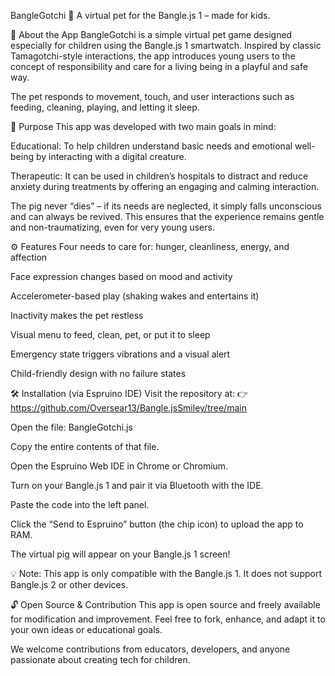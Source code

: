 BangleGotchi 🐷
A virtual pet for the Bangle.js 1 – made for kids.

🌟 About the App
BangleGotchi is a simple virtual pet game designed especially for children using the Bangle.js 1 smartwatch. Inspired by classic Tamagotchi-style interactions, the app introduces young users to the concept of responsibility and care for a living being in a playful and safe way.

The pet responds to movement, touch, and user interactions such as feeding, cleaning, playing, and letting it sleep.

🎯 Purpose
This app was developed with two main goals in mind:

Educational: To help children understand basic needs and emotional well-being by interacting with a digital creature.

Therapeutic: It can be used in children’s hospitals to distract and reduce anxiety during treatments by offering an engaging and calming interaction.

The pig never “dies” – if its needs are neglected, it simply falls unconscious and can always be revived. This ensures that the experience remains gentle and non-traumatizing, even for very young users.

⚙️ Features
Four needs to care for: hunger, cleanliness, energy, and affection

Face expression changes based on mood and activity

Accelerometer-based play (shaking wakes and entertains it)

Inactivity makes the pet restless

Visual menu to feed, clean, pet, or put it to sleep

Emergency state triggers vibrations and a visual alert

Child-friendly design with no failure states

🛠️ Installation (via Espruino IDE)
Visit the repository at:
👉 https://github.com/Oversear13/Bangle.jsSmiley/tree/main

Open the file:
BangleGotchi.js

Copy the entire contents of that file.

Open the Espruino Web IDE in Chrome or Chromium.

Turn on your Bangle.js 1 and pair it via Bluetooth with the IDE.

Paste the code into the left panel.

Click the “Send to Espruino” button (the chip icon) to upload the app to RAM.

The virtual pig will appear on your Bangle.js 1 screen!

💡 Note: This app is only compatible with the Bangle.js 1.
It does not support Bangle.js 2 or other devices.

🔓 Open Source & Contribution
This app is open source and freely available for modification and improvement.
Feel free to fork, enhance, and adapt it to your own ideas or educational goals.

We welcome contributions from educators, developers, and anyone passionate about creating tech for children.
